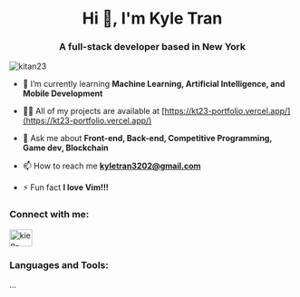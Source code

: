 <h1 align="center">Hi 👋, I'm Kyle Tran</h1>
<h3 align="center">A full-stack developer based in New York</h3>

<p align="left"> <img src="https://komarev.com/ghpvc/?username=kitan23&label=Profile%20views&color=0e75b6&style=flat" alt="kitan23" /> </p>

<!-- Removed GitHub trophies and stats -->

- 🌱 I’m currently learning **Machine Learning, Artificial Intelligence, and Mobile Development**

- 👨‍💻 All of my projects are available at [https://kt23-portfolio.vercel.app/](https://kt23-portfolio.vercel.app/)

- 💬 Ask me about **Front-end, Back-end, Competitive Programming, Game dev, Blockchain**

- 📫 How to reach me **kyletran3202@gmail.com**

- ⚡ Fun fact **I love Vim!!!**

<h3 align="left">Connect with me:</h3>
<p align="left">
<a href="https://linkedin.com/in/kien-kyle-tran-6615b3216" target="blank">
  <img align="center" src="https://raw.githubusercontent.com/rahuldkjain/github-profile-readme-generator/master/src/images/icons/Social/linked-in-alt.svg" alt="kien-kyle-tran-6615b3216" height="30" width="40" />
</a>
</p>

<h3 align="left">Languages and Tools:</h3>
<p align="left">
<!-- Keep this section as-is or remove tools you don't want to show -->
<!-- (List of icons remains unchanged) -->
... <!-- (your existing icons code goes here) -->
</p>
